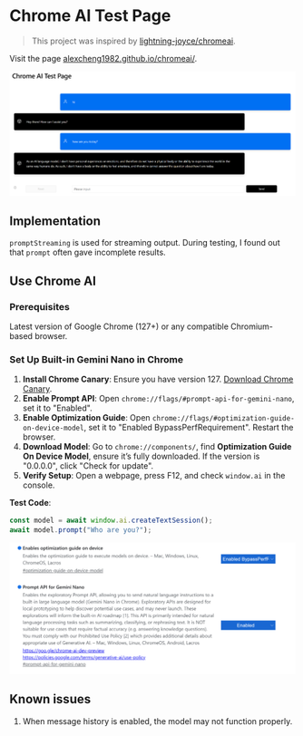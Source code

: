 # Chrome AI Test Page

> This project was inspired by [lightning-joyce/chromeai](https://github.com/lightning-joyce/chromeai/).

Visit the page [alexcheng1982.github.io/chromeai/](https://alexcheng1982.github.io/chromeai/).

![Screenshot](./image/screenshot.png)

## Implementation

`promptStreaming` is used for streaming output. During testing, I found out that `prompt` often gave incomplete results.

## Use Chrome AI

### Prerequisites

Latest version of Google Chrome (127+) or any compatible Chromium-based browser.

### Set Up Built-in Gemini Nano in Chrome

1. **Install Chrome Canary**: Ensure you have version 127. [Download Chrome Canary](https://google.com/chrome/canary/).
2. **Enable Prompt API**: Open `chrome://flags/#prompt-api-for-gemini-nano`, set it to "Enabled".
3. **Enable Optimization Guide**: Open `chrome://flags/#optimization-guide-on-device-model`, set it to "Enabled BypassPerfRequirement". Restart the browser.
4. **Download Model**: Go to `chrome://components/`, find **Optimization Guide On Device Model**, ensure it’s fully downloaded. If the version is "0.0.0.0", click "Check for update".
5. **Verify Setup**: Open a webpage, press F12, and check `window.ai` in the console.

**Test Code**:

```javascript
const model = await window.ai.createTextSession();
await model.prompt("Who are you?");
```

![Chrome flags](./image/chrome-flags.png)

## Known issues

1. When message history is enabled, the model may not function properly.